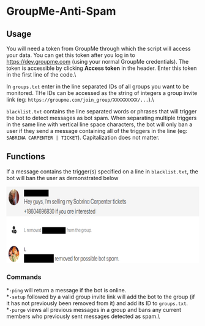 # GroupMe-Anti-Spam
## Usage
You will need a token from GroupMe through which the script will access your data. You can get this token after you log in to https://dev.groupme.com (using your normal GroupMe credentials). The token is accessible by clicking **Access token** in the header. Enter this token in the first line of the code.\

In `groups.txt` enter in the line separated IDs of all groups you want to be monitored. THe IDs can be accessed as the string of integers a group invite link (eg: `https://groupme.com/join_group/XXXXXXXXX/...`).\

`blacklist.txt` contains the line separated words or phrases that will trigger the bot to detect messages as bot spam. When separating multiple triggers in the same line with vertical line space characters, the bot will only ban a user if they send a message containing all of the triggers in the line (eg: `SABRINA CARPENTER | TICKET`). Capitalization does not matter.

## Functions
If a message contains the trigger(s) specified on a line in `blacklist.txt`, the bot will ban the user as demonstrated below

<p align="center"><img src="images/ban_example.png" height="200px"></img></p>

### Commands
*`-ping` will return a message if the bot is online.\
*`-setup` followed by a valid group invite link will add the bot to the group (if it has not previously been removed from it) and add its ID to `groups.txt`.\
*`-purge` views all previous messages in a group and bans any current members who previously sent messages detected as spam.\
